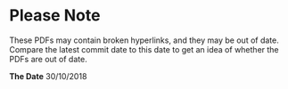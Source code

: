 # Please Note
These PDFs may contain broken hyperlinks, and they may be out of date. Compare the latest commit date to this date to get an idea of whether the PDFs are out of date.

**The Date** 30/10/2018